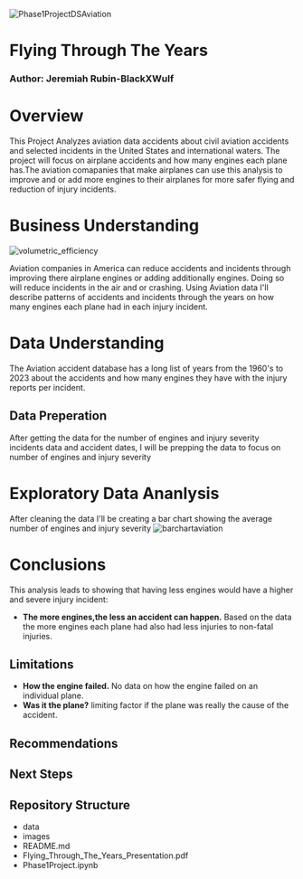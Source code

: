 ![Phase1ProjectDSAviation](https://github.com/BlackXWulf/Flying-Through-The-Years/assets/85573566/0c3dc657-275e-47d9-af6e-eb00c6d6f8cd)
# Flying Through The Years
### Author: Jeremiah Rubin-BlackXWulf
# Overview
This Project Analyzes aviation data accidents about civil aviation accidents and selected incidents in the United States and international waters. The project will focus on airplane accidents and how many engines each plane has.The aviation comapanies that make airplanes can use this analysis to improve and or add more engines to their airplanes for more safer flying and reduction of injury incidents.
# Business Understanding
![volumetric_efficiency](https://github.com/BlackXWulf/Flying-Through-The-Years/assets/85573566/34724db0-37ef-4ae2-ab80-88a9b54103e2)

Aviation companies in America can reduce accidents and incidents through improving there airplane engines or adding additionally engines. Doing so will reduce incidents in the air and or crashing. Using Aviation data I'll describe patterns of accidents and incidents through the years on how many engines each plane had in each injury incident.
# Data Understanding
The Aviation accident database has a long list of years from the 1960's to 2023 about the accidents and how many engines they have with the injury reports per incident.
## Data Preperation
After getting the data for the number of engines and injury severity incidents data and accident dates, I will be prepping the data to focus on number of engines and injury severity
# Exploratory Data Ananlysis
After cleaning the data I'll be creating a bar chart showing the average number of engines and injury severity
![barchartaviation](https://github.com/BlackXWulf/Flying-Through-The-Years/assets/85573566/6e8c438d-73de-4425-979e-f987a051db5f)
# Conclusions
This analysis leads to showing that having less engines would have a higher and severe injury incident:

- **The more engines,the less an accident can happen.** Based on the data the more engines each plane had also had less injuries to non-fatal injuries.
## Limitations
- **How the engine failed.** No data on how the engine failed on an individual plane.
- **Was it the plane?** limiting factor if the plane was really the cause of the accident.
## Recommendations   

## Next Steps 

## Repository Structure
- data
- images
- README.md
- Flying_Through_The_Years_Presentation.pdf
- Phase1Project.ipynb
